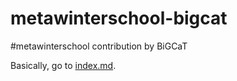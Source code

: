 # metawinterschool-bigcat
#metawinterschool contribution by BiGCaT

Basically, go to [index.md](index.md).
